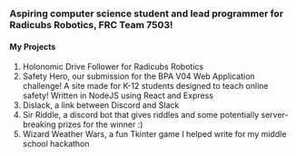 ### Aspiring computer science student and lead programmer for Radicubs Robotics, FRC Team 7503!

#### My Projects

1. Holonomic Drive Follower for Radicubs Robotics
2. Safety Hero, our submission for the BPA V04 Web Application challenge! A site made for K-12 students designed to teach online safety! Written in NodeJS using React and Express
3. Dislack, a link between Discord and Slack
4. Sir Riddle, a discord bot that gives riddles and some potentially server-breaking prizes for the winner :)
5. Wizard Weather Wars, a fun Tkinter game I helped write for my middle school hackathon


<!--
**Mihir45/Mihir45** is a ✨ _special_ ✨ repository because its `README.md` (this file) appears on your GitHub profile.

Here are some ideas to get you started:

- 🔭 I’m currently working on ...
- 🌱 I’m currently learning ...
- 👯 I’m looking to collaborate on ...
- 🤔 I’m looking for help with ...
- 💬 Ask me about ...
- 📫 How to reach me: ...
- 😄 Pronouns: ...
- ⚡ Fun fact: ...
-->
